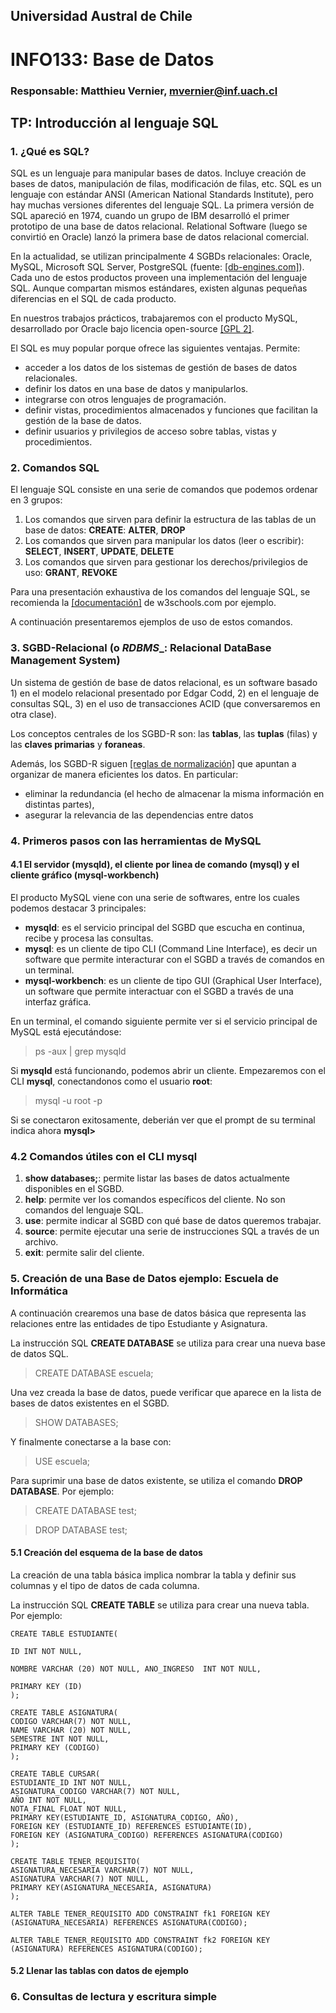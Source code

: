 ## Universidad Austral de Chile

# INFO133: Base de Datos

### Responsable: Matthieu Vernier, mvernier@inf.uach.cl

## TP: Introducción al lenguaje SQL

### 1. ¿Qué es SQL?

SQL es un lenguaje para manipular bases de datos. Incluye creación de bases de datos, manipulación de filas, modificación de filas, etc. SQL es un lenguaje con estándar ANSI (American National Standards Institute), pero hay muchas versiones diferentes del lenguaje SQL. La primera versión de SQL apareció en 1974, cuando un grupo de IBM desarrolló el primer prototipo de una base de datos relacional. Relational Software (luego se convirtió en Oracle) lanzó la primera base de datos relacional comercial. 

En la actualidad, se utilizan principalmente 4 SGBDs relacionales: Oracle, MySQL, Microsoft SQL Server, PostgreSQL (fuente: [[db-engines.com]](https://db-engines.com/en/ranking)). Cada uno de estos productos proveen una implementación del lenguaje SQL. Aunque compartan mismos estándares, existen algunas pequeñas diferencias en el SQL de cada producto.

En nuestros trabajos prácticos, trabajaremos con el producto MySQL, desarrollado por Oracle bajo licencia open-source [[GPL 2]](https://es.wikipedia.org/wiki/GNU_General_Public_License).

El SQL es muy popular porque ofrece las siguientes ventajas. Permite:
- acceder a los datos de los sistemas de gestión de bases de datos relacionales.
- definir los datos en una base de datos y manipularlos.
- integrarse con otros lenguajes de programación.
- definir vistas, procedimientos almacenados y funciones que facilitan la gestión de la base de datos.
- definir usuarios y privilegios de acceso sobre tablas, vistas y procedimientos.

### 2. Comandos SQL

El lenguaje SQL consiste en una serie de comandos que podemos ordenar en 3 grupos:

1. Los comandos que sirven para definir la estructura de las tablas de un base de datos: **CREATE**:  **ALTER**, **DROP**
2. Los comandos que sirven para manipular los datos (leer o escribir): **SELECT**, **INSERT**, **UPDATE**, **DELETE**
3. Los comandos que sirven para gestionar los derechos/privilegios de uso: **GRANT**, **REVOKE**

Para una presentación exhaustiva de los comandos del lenguaje SQL, se recomienda la [[documentación]](https://www.w3schools.com/SQl/sql_syntax.asp) de w3schools.com por ejemplo.

A continuación presentaremos ejemplos de uso de estos comandos.

### 3. SGBD-Relacional (o _RDBMS__: Relacional DataBase Management System)

Un sistema de gestión de base de datos relacional, es un software basado 1) en el modelo relacional presentado por Edgar Codd, 2) en el lenguaje de consultas SQL, 3) en el uso de transacciones ACID (que conversaremos en otra clase).

Los conceptos centrales de los SGBD-R son: las **tablas**, las **tuplas** (filas) y las **claves primarias** y **foraneas**.

Además, los SGBD-R siguen [[reglas de normalización]](https://es.wikipedia.org/wiki/Normalizaci%C3%B3n_de_bases_de_datos) que apuntan a organizar de manera eficientes los datos. En particular:
- eliminar la redundancia (el hecho de almacenar la misma información en distintas partes),
- asegurar la relevancia de las dependencias entre datos

### 4. Primeros pasos con las herramientas de MySQL

#### 4.1 El servidor (__mysqld__), el cliente por linea de comando (__mysql__) y el cliente gráfico (__mysql-workbench__)

El producto MySQL viene con una serie de softwares, entre los cuales podemos destacar 3 principales:
- **mysqld**: es el servicio principal del SGBD que escucha en continua, recibe y procesa las consultas.
- **mysql**: es un cliente de tipo CLI (Command Line Interface), es decir un software que permite interacturar con el SGBD a través de comandos en un terminal.
- **mysql-workbench**: es un cliente de tipo GUI (Graphical User Interface), un software que permite interactuar con el SGBD a través de una interfaz gráfica.

En un terminal, el comando siguiente permite ver si el servicio principal de MySQL está ejecutándose:

> ps -aux | grep mysqld

Si __mysqld__ está funcionando, podemos abrir un cliente. Empezaremos con el CLI __mysql__, conectandonos como el usuario __root__:

> mysql -u root -p

Si se conectaron exitosamente, deberián ver que el prompt de su terminal indica ahora **mysql>**


### 4.2 Comandos útiles con el CLI __mysql__

1. **show databases;**: permite listar las bases de datos actualmente disponibles en el SGBD.
1. **help**: permite ver los comandos específicos del cliente. No son comandos del lenguaje SQL.
1. **use**: permite indicar al SGBD con qué base de datos queremos trabajar.
1. **source**: permite ejecutar una serie de instrucciones SQL a través de un archivo.
1. **exit**: permite salir del cliente.

### 5. Creación de una Base de Datos ejemplo: __Escuela de Informática__

A continuación crearemos una base de datos básica que representa las relaciones entre las entidades de tipo Estudiante y Asignatura.

La instrucción SQL **CREATE DATABASE** se utiliza para crear una nueva base de datos SQL.

> CREATE DATABASE escuela;

Una vez creada la base de datos, puede verificar que aparece en la lista de bases de datos existentes en el SGBD.

> SHOW DATABASES;

Y finalmente conectarse a la base con:

> USE escuela;

Para suprimir una base de datos existente, se utiliza el comando **DROP DATABASE**. Por ejemplo:

> CREATE DATABASE test;

> DROP DATABASE test;


#### 5.1 Creación del esquema de la base de datos

La creación de una tabla básica implica nombrar la tabla y definir sus columnas y el tipo de datos de cada columna.

La instrucción SQL **CREATE TABLE** se utiliza para crear una nueva tabla. Por ejemplo:

```
CREATE TABLE ESTUDIANTE(

ID INT NOT NULL, 

NOMBRE VARCHAR (20) NOT NULL, ANO_INGRESO  INT NOT NULL,

PRIMARY KEY (ID)
);
```
```
CREATE TABLE ASIGNATURA(
CODIGO VARCHAR(7) NOT NULL,
NAME VARCHAR (20) NOT NULL,
SEMESTRE INT NOT NULL,
PRIMARY KEY (CODIGO)
);

CREATE TABLE CURSAR(
ESTUDIANTE_ID INT NOT NULL,
ASIGNATURA_CODIGO VARCHAR(7) NOT NULL,
AÑO INT NOT NULL,
NOTA_FINAL FLOAT NOT NULL,
PRIMARY KEY(ESTUDIANTE_ID, ASIGNATURA_CODIGO, AÑO),
FOREIGN KEY (ESTUDIANTE_ID) REFERENCES ESTUDIANTE(ID),
FOREIGN KEY (ASIGNATURA_CODIGO) REFERENCES ASIGNATURA(CODIGO)
);

CREATE TABLE TENER_REQUISITO(
ASIGNATURA_NECESARIA VARCHAR(7) NOT NULL,
ASIGNATURA VARCHAR(7) NOT NULL,
PRIMARY KEY(ASIGNATURA_NECESARIA, ASIGNATURA)
);

ALTER TABLE TENER_REQUISITO ADD CONSTRAINT fk1 FOREIGN KEY (ASIGNATURA_NECESARIA) REFERENCES ASIGNATURA(CODIGO);

ALTER TABLE TENER_REQUISITO ADD CONSTRAINT fk2 FOREIGN KEY (ASIGNATURA) REFERENCES ASIGNATURA(CODIGO);

```


#### 5.2 Llenar las tablas con datos de ejemplo


### 6. Consultas de lectura y escritura simple




